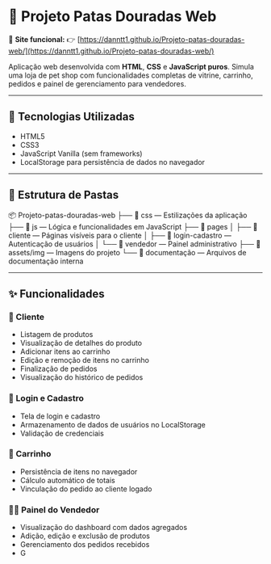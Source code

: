# 🐾 Projeto Patas Douradas Web

🎯 **Site funcional:**
👉 [https://danntt1.github.io/Projeto-patas-douradas-web/](https://danntt1.github.io/Projeto-patas-douradas-web/)

Aplicação web desenvolvida com **HTML**, **CSS** e **JavaScript puros**.
Simula uma loja de pet shop com funcionalidades completas de vitrine, carrinho, pedidos e painel de gerenciamento para vendedores.

---

## 🚀 Tecnologias Utilizadas

- HTML5
- CSS3
- JavaScript Vanilla (sem frameworks)
- LocalStorage para persistência de dados no navegador

---

## 📁 Estrutura de Pastas

📦 Projeto-patas-douradas-web
├── 📁 css — Estilizações da aplicação
├── 📁 js — Lógica e funcionalidades em JavaScript
├── 📁 pages
│   ├── 📁 cliente — Páginas visíveis para o cliente
│   ├── 📁 login-cadastro — Autenticação de usuários
│   └── 📁 vendedor — Painel administrativo
├── 📁 assets/img — Imagens do projeto
└── 📁 documentação — Arquivos de documentação interna

---

## ✨ Funcionalidades

### 👤 Cliente
- Listagem de produtos
- Visualização de detalhes do produto
- Adicionar itens ao carrinho
- Edição e remoção de itens no carrinho
- Finalização de pedidos
- Visualização do histórico de pedidos

### 🔐 Login e Cadastro
- Tela de login e cadastro
- Armazenamento de dados de usuários no LocalStorage
- Validação de credenciais

### 🛒 Carrinho
- Persistência de itens no navegador
- Cálculo automático de totais
- Vinculação do pedido ao cliente logado

### 🧑‍💼 Painel do Vendedor
- Visualização do dashboard com dados agregados
- Adição, edição e exclusão de produtos
- Gerenciamento dos pedidos recebidos
- G
